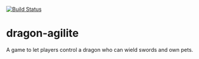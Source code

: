 [![Build Status](https://travis-ci.org/edoreld/dragon-agilite.svg?branch=master)](https://travis-ci.org/edoreld/dragon-agilite)

# dragon-agilite

A game to let players control a dragon who can wield swords and own pets.

